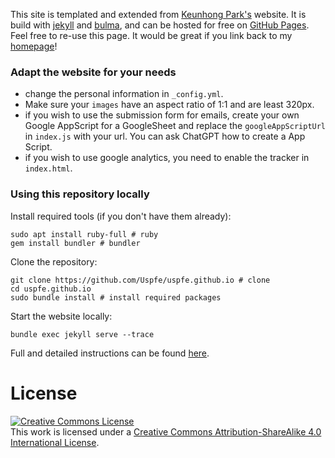 This site is templated and extended from <a href="https://keunhong.com/">Keunhong Park's</a> website. It is build with [jekyll](https://docs.github.com/en/pages/setting-up-a-github-pages-site-with-jekyll) and [bulma](https://bulma.io/), and can be hosted for free on [GitHub Pages](https://pages.github.com/). Feel free to re-use this page. It would be great if you link back to my [homepage](oliver.hausdoerfer.de)!

### Adapt the website for your needs
- change the personal information in `_config.yml`.
- Make sure your `images` have an aspect ratio of 1:1 and are least 320px.
- if you wish to use the submission form for emails, create your own Google AppScript for a GoogleSheet and replace the `googleAppScriptUrl` in `index.js` with your url. You can ask ChatGPT how to create a App Script.
- if you wish to use google analytics, you need to enable the tracker in `index.html`.

### Using this repository locally

Install required tools (if you don't have them already):
```
sudo apt install ruby-full # ruby
gem install bundler # bundler
```

Clone the repository:
```
git clone https://github.com/Uspfe/uspfe.github.io # clone
cd uspfe.github.io
sudo bundle install # install required packages
```

Start the website locally:
```
bundle exec jekyll serve --trace
```

Full and detailed instructions can be found [here](https://docs.github.com/en/pages/setting-up-a-github-pages-site-with-jekyll/testing-your-github-pages-site-locally-with-jekyll).
# License
<a rel="license" href="http://creativecommons.org/licenses/by-sa/4.0/"><img alt="Creative Commons License" style="border-width:0" src="https://i.creativecommons.org/l/by-sa/4.0/88x31.png" /></a><br />This work is licensed under a <a rel="license" href="http://creativecommons.org/licenses/by-sa/4.0/">Creative Commons Attribution-ShareAlike 4.0 International License</a>. 
